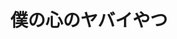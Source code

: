 ---
layout: ../../layouts/MarkdownPostLayout.astro

title: '僕の心のヤバイやつ'
ruby: 'ぼくのこころのやばいやつ'
genres: ['Comedy', 'Romance', 'School', 'Shounen']
details: [
  {
    title: '僕の心のヤバイやつ',
    introduction: '',
    image: 'bokuyaba-01.jpg',
    year: 2022,
    season: 'spring'
  },{
    title: "僕の心のヤバイやつ 2期",
    introduction: "",
    image: "bokuyaba-02.jpg",
    year: 2024,
    season: "winter",
  }
]

---